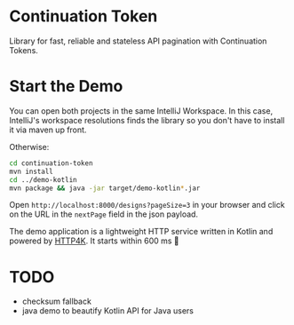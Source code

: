 # Continuation Token

Library for fast, reliable and stateless API pagination with Continuation Tokens.

# Start the Demo

You can open both projects in the same IntelliJ Workspace. In this case, IntelliJ's workspace resolutions finds the library so you don't have to install it via maven up front.

Otherwise:

```bash
cd continuation-token
mvn install
cd ../demo-kotlin
mvn package && java -jar target/demo-kotlin*.jar
```

Open `http://localhost:8000/designs?pageSize=3` in your browser and click on the URL in the `nextPage` field in the json payload.

The demo application is a lightweight HTTP service written in Kotlin and powered by [HTTP4K](https://www.http4k.org/).
It starts within 600 ms 🏇

# TODO

- checksum fallback
- java demo to beautify Kotlin API for Java users
